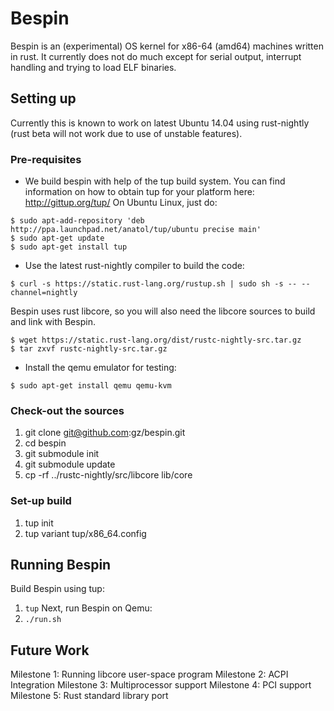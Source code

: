 # Bespin

Bespin is an (experimental) OS kernel for x86-64 (amd64) machines written in
rust. It currently does not do much except for serial output, interrupt handling and trying to load ELF binaries.

## Setting up
Currently this is known to work on latest Ubuntu 14.04 using rust-nightly (rust
beta will not work due to use of unstable features).

### Pre-requisites
* We build bespin with help of the tup build system. You can find information on
  how to obtain tup for your platform here: http://gittup.org/tup/
  On Ubuntu Linux, just do:
```
$ sudo apt-add-repository 'deb http://ppa.launchpad.net/anatol/tup/ubuntu precise main'
$ sudo apt-get update
$ sudo apt-get install tup
```

* Use the latest rust-nightly compiler to build the code:
```
$ curl -s https://static.rust-lang.org/rustup.sh | sudo sh -s -- --channel=nightly
```
Bespin uses rust libcore, so you will also need the libcore sources
to build and link with Bespin.
```
$ wget https://static.rust-lang.org/dist/rustc-nightly-src.tar.gz
$ tar zxvf rustc-nightly-src.tar.gz
```

* Install the qemu emulator for testing:
```
$ sudo apt-get install qemu qemu-kvm
```

### Check-out the sources
1. git clone git@github.com:gz/bespin.git
1. cd bespin
1. git submodule init
1. git submodule update
1. cp -rf ../rustc-nightly/src/libcore lib/core

### Set-up build
1. tup init
1. tup variant tup/x86_64.config

## Running Bespin
Build Bespin using tup:
1. `tup`
Next, run Bespin on Qemu:
1. `./run.sh`

## Future Work
Milestone 1: Running libcore user-space program
Milestone 2: ACPI Integration
Milestone 3: Multiprocessor support
Milestone 4: PCI support
Milestone 5: Rust standard library port